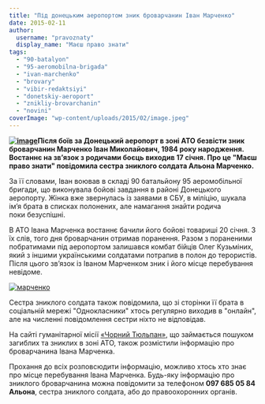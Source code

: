 ```yaml
---
title: "Під донецьким аеропортом зник броварчанин Іван Марченко"
date: 2015-02-11
author: 
  username: "pravoznaty"
  display_name: "Маєш право знати"
tags: 
  - "90-batalyon"
  - "95-aeromobilna-brigada"
  - "ivan-marchenko"
  - "brovary"
  - "vibir-redaktsiyi"
  - "donetskiy-aeroport"
  - "znikliy-brovarchanin"
  - "novini"
coverImage: "wp-content/uploads/2015/02/image.jpeg"
---
```


**[![image](https://mpz.brovary.org/wp-content/uploads/2015/02/image.jpeg)](https://mpz.brovary.org/wp-content/uploads/2015/02/image.jpeg)Після боїв за Донецький аеропорт в зоні АТО безвісти зник броварчанин Марченко Іван Миколайович, 1984 року народження. Востаннє на зв’язок з родичами боєць виходив 17 січня. Про це "Маєш право знати" повідомила сестра зниклого солдата Альона Марченко.**

За її словами, Іван воював в складі 90 батальйону 95 аеромобільної бригади, що виконувала бойові завдання в районі Донецького аеропорту. Жінка вже звернулась із заявами в СБУ, в міліцію, шукала ім’я брата в списках полонених, але намагання знайти родича поки безуспішні.

В АТО Івана Марченка востаннє бачили його бойові товариші 20 січня. З їх слів, того дня броварчанин отримав поранення. Разом з пораненими побратимами під аеропортом залишався комбат бійців Олег Кузьміних, який з іншими українськими солдатами потрапив в полон до терористів. Після цього зв’язок із Іваном Марченком зник і його місце перебування невідоме.

[![марченко](https://mpz.brovary.org/wp-content/uploads/2015/02/marchenko.jpg)](https://mpz.brovary.org/wp-content/uploads/2015/02/marchenko.jpg)

Сестра зниклого солдата також повідомила, що зі сторінки її брата в соціальній мережі "Однокласники" хтось регулярно виходив в "онлайн", але на численні повідомлення сестри ніхто не відповідав.

На сайті гуманітарної місії [«Чорний Тюльпан»](https://naidy.org.ua/?p=2499), що займається пошуком загиблих та зниклих в зоні АТО, також розмістили інформацію про броварчанина Івана Марченка.

Прохання до всіх розповсюдити інформацію, можливо хтось хто знає про місце перебування Івана Марченка. Будь-яку інформацію про зниклого броварчанина можна повідомити за телефоном **097 685 05 84 Альона**, сестра зниклого солдата, або до правоохоронних органів.
